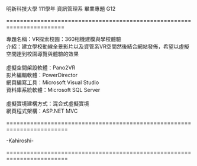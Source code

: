 明新科技大學 111學年 資訊管理系 畢業專題 G12

=======================================================================

專題名稱：VR探索校園：360相機建模與學校體驗<br/>
介紹：建立學校動線全景影片以及資管系VR空間然後結合網站發佈，希望以虛擬空間達到校園導覽與體驗的效果<br/>
<br/>
虛擬空間架設軟體：Pano2VR<br/>
影片編輯軟體：PowerDirector<br/>
網頁編寫工具：Microsoft Visual Studio<br/>
資料庫系統軟體：Microsoft SQL Server<br/>
<br/>
虛擬實境建構方式：混合式虛擬實境<br/>
網頁程式架構：ASP.NET MVC<br/>

========================================================================

-Kahiroshi-

========================================================================
